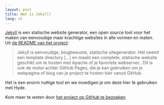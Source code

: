 ```yaml
---
layout: post
title: Wat is Jekyll?
lang: nl
---
```


[Jekyll](http://jekyllrb.com) is een statische website generator, een open source tool voor het maken van eenvoudige maar krachtige websites in alle vormen en maten. Uit [de README van het project](https://github.com/mojombo/jekyll/blob/master/README.markdown):

  > Jekyll is eenvoudige, blogbewuste, statische sitegenerator. Het neemt een template directory [...] en maakt een complete, statische website geschikt om te hosten met Apache of je favoriete webserver.. Dit is ook de motor achter GitHub Pages, die je kan gebruiken om je webpagina of blog van je project te hosten hier vanuit GitHub.

Het is een enorm nuttige tool en we moedigen je om deze hier te gebruiken met Hyde.

Kom meer te weten door [het project op GitHub te bezoeken](https://github.com/mojombo/jekyll).
